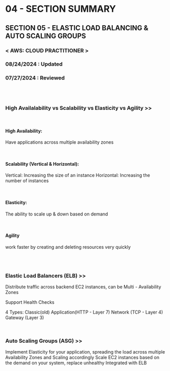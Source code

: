 # 04 - SECTION SUMMARY

## SECTION 05 - ELASTIC LOAD BALANCING & AUTO SCALING GROUPS <br>

### < AWS: CLOUD PRACTITIONER > <br>

### 08/24/2024 : Updated <br>

### 07/27/2024 : Reviewed <br>

<br>
<br>

### High Availalability vs Scalability vs Elasticity vs Agility  >>

<br>

#### High Availability:
Have applications across multiple availability zones

<br>

#### Scalability (Vertical & Horizontal):
Vertical:
Increasing the size of an instance
Horizontal:
Increasing the number of instances

<br>

#### Elasticity:
The ability to scale up & down based on demand

<br>

#### Agility
work faster by creating and deleting resources very quickly

<br>
<br>

### Elastic Load Balancers (ELB) >>

Distribute traffic across backend EC2 instances, can be Multi - Availability Zones

Support Health Checks

4 Types:
Classic(old)
Application(HTTP - Layer 7)
Network (TCP - Layer 4)
Gateway (Layer 3)

<br>

### Auto Scaling Groups (ASG) >>

Implement Elasticity for your application, spreading the load across multiple Availability Zones and Scaling accordingly
Scale EC2 instances based on the demand on your system, replace unhealthy
Integrated with ELB
<br>
